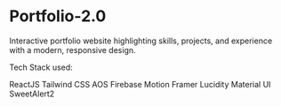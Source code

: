 # Portfolio-2.0
Interactive portfolio website highlighting skills, projects, and experience with a modern, responsive design.

Tech Stack used:

  ReactJS
  Tailwind CSS
  AOS
  Firebase
  Motion Framer
  Lucidity
  Material UI
  SweetAlert2
